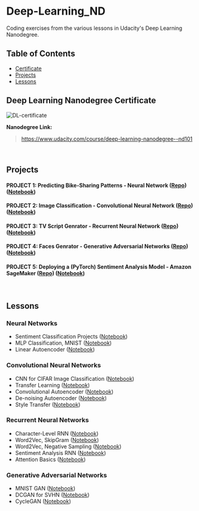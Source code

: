 # Deep-Learning_ND
Coding exercises from the various lessons in Udacity's Deep Learning Nanodegree.

## Table of Contents

* [Certificate](#deep-learning-nanodegree-certificate)
* [Projects](#Projects)
* [Lessons](#Lessons)



## Deep Learning Nanodegree Certificate

![DL-certificate](https://user-images.githubusercontent.com/57719752/138567992-2fb43f62-346b-4150-a174-220e1a65351b.png)

 **Nanodegree Link:**
> https://www.udacity.com/course/deep-learning-nanodegree--nd101

<br>

## Projects
#### **PROJECT 1: Predicting Bike-Sharing Patterns - Neural Network** ([Repo](https://github.com/Adham-M/Deep-Learning_ND/tree/main/Neural%20Networks/%23%20Predicting%20Bike-Sharing%20Patterns%20-%20NN%20Project)) ([Notebook](https://github.com/Adham-M/Deep-Learning_ND/blob/main/Neural%20Networks/%23%20Predicting%20Bike-Sharing%20Patterns%20-%20NN%20Project/Predicting_bike_sharing_data.ipynb)) 
#### **PROJECT 2: Image Classification - Convolutional Neural Network** ([Repo](https://github.com/Adham-M/Deep-Learning_ND/blob/main/Convolutional%20Neural%20Networks/%23%20Landmark%20Classifier%20-%20CNN%20Project)) ([Notebook](https://github.com/Adham-M/Deep-Learning_ND/blob/main/Convolutional%20Neural%20Networks/%23%20Landmark%20Classifier%20-%20CNN%20Project/landmark.ipynb)) 
#### **PROJECT 3: TV Script Genrator - Recurrent Neural Network** ([Repo](https://github.com/Adham-M/Deep-Learning_ND/tree/main/Recurrent%20Neural%20Networks/%23%20TV%20Script%20Genrator%20-%20RNN%20Project)) ([Notebook](https://github.com/Adham-M/Deep-Learning_ND/blob/main/Recurrent%20Neural%20Networks/%23%20TV%20Script%20Genrator%20-%20RNN%20Project/dlnd_tv_script_generation.ipynb)) 
#### **PROJECT 4: Faces Genrator - Generative Adversarial Networks** ([Repo](https://github.com/Adham-M/Deep-Learning_ND/blob/main/Generative%20Adversarial%20Networks/%23%20Face%20Generation%20-%20GAN%20Project)) ([Notebook](https://github.com/Adham-M/Deep-Learning_ND/blob/main/Generative%20Adversarial%20Networks/%23%20Face%20Generation%20-%20GAN%20Project/dlnd_face_generation.ipynb)) 
#### **PROJECT 5: Deploying a (PyTorch) Sentiment Analysis Model - Amazon SageMaker** ([Repo](https://github.com/Adham-M/Deep-Learning_ND/tree/main/Deploying%20a%20Sentiment%20Analysis%20Model)) ([Notebook](https://github.com/Adham-M/Deep-Learning_ND/blob/main/Deploying%20a%20Sentiment%20Analysis%20Model/SageMaker%20Project.ipynb)) 

<br>

## Lessons

### Neural Networks
* Sentiment Classification Projects ([Notebook](https://github.com/Adham-M/Deep-Learning_ND/blob/main/Neural%20Networks/Sentiment%20Classification%20Projects/Sentiment_Classification_Projects.ipynb)) 
* MLP Classification, MNIST ([Notebook](https://github.com/Adham-M/Deep-Learning_ND/blob/main/Neural%20Networks/MLP%20Classification%2C%20MNIST/mnist_mlp_exercise.ipynb)) 
* Linear Autoencoder ([Notebook](https://github.com/Adham-M/Deep-Learning_ND/blob/main/Neural%20Networks/Linear%20Autoencoder/Simple_Autoencoder_Exercise.ipynb)) 

### Convolutional Neural Networks
* CNN for CIFAR Image Classification ([Notebook](https://github.com/Adham-M/Deep-Learning_ND/blob/main/Convolutional%20Neural%20Networks/CNN%20for%20CIFAR%20Image%20Classification/cifar10_cnn_exercise.ipynb))
* Transfer Learning ([Notebook](https://github.com/Adham-M/Deep-Learning_ND/blob/main/Convolutional%20Neural%20Networks/Transfer%20Learning%2C%20on%20Flowers/Transfer_Learning_Exercise.ipynb))
* Convolutional Autoencoder ([Notebook](https://github.com/Adham-M/Deep-Learning_ND/blob/main/Convolutional%20Neural%20Networks/Convolutional%20Autoencoder/Convolutional_Autoencoder_Exercise.ipynb))
* De-noising Autoencoder ([Notebook](https://github.com/Adham-M/Deep-Learning_ND/blob/main/Convolutional%20Neural%20Networks/De-noising%20Autoencoder/Denoising_Autoencoder_Exercise.ipynb))
* Style Transfer ([Notebook](https://github.com/Adham-M/Deep-Learning_ND/blob/main/Convolutional%20Neural%20Networks/Style%20Transfer/Style_Transfer_Exercise.ipynb))

### Recurrent Neural Networks
* Character-Level RNN ([Notebook](https://github.com/Adham-M/Deep-Learning_ND/blob/main/Recurrent%20Neural%20Networks/Character-Level%20RNN/Character_Level_RNN_Exercise.ipynb))
* Word2Vec, SkipGram ([Notebook](https://github.com/Adham-M/Deep-Learning_ND/blob/main/Recurrent%20Neural%20Networks/Word2Vec/Skip_Grams_Exercise.ipynb))
* Word2Vec, Negative Sampling ([Notebook](https://github.com/Adham-M/Deep-Learning_ND/blob/main/Recurrent%20Neural%20Networks/Word2Vec/Negative_Sampling_Exercise.ipynb))
* Sentiment Analysis RNN ([Notebook](https://github.com/Adham-M/Deep-Learning_ND/blob/main/Recurrent%20Neural%20Networks/Sentiment%20Analysis%20RNN/Sentiment_RNN_Exercise.ipynb))
* Attention Basics ([Notebook](https://github.com/Adham-M/Deep-Learning_ND/blob/main/Recurrent%20Neural%20Networks/Attention%20Basics/Attention%20Basics.ipynb))

### Generative Adversarial Networks
* MNIST GAN ([Notebook](https://github.com/Adham-M/Deep-Learning_ND/blob/main/Generative%20Adversarial%20Networks/MNIST%20GAN/MNIST_GAN_Exercise.ipynb))
* DCGAN for SVHN ([Notebook](https://github.com/Adham-M/Deep-Learning_ND/blob/main/Generative%20Adversarial%20Networks/DCGAN%2C%20for%20SVHN/DCGAN_Exercise.ipynb))
* CycleGAN ([Notebook](https://github.com/Adham-M/Deep-Learning_ND/blob/main/Generative%20Adversarial%20Networks/CycleGAN/CycleGAN_Exercise.ipynb))
